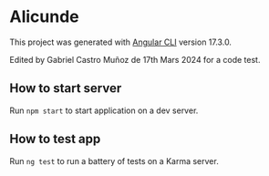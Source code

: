 # Alicunde

This project was generated with [Angular CLI](https://github.com/angular/angular-cli) version 17.3.0.

Edited by Gabriel Castro Muñoz de 17th Mars 2024 for a code test.

## How to start server

Run `npm start` to start application on a dev server.

## How to test app

Run `ng test` to run a battery of tests on a Karma server.
